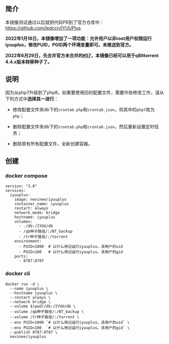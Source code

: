 ## 简介

本镜像测试通过以后就把代码PR到了官方仓库中：https://github.com/ledccn/IYUUPlus 

**2022年1月18日，本镜像增加了一项功能：允许用户以非root用户权限运行iyuuplus，修改PUID，PGID两个环境变量即可。未推送到官方。**

**2022年6月29日，先合并官方未合并的[#57](https://github.com/ledccn/IYUUPlus/pull/57)，本镜像已经可以用于qBittorrent 4.4.x版本转移种子了。**

## 说明

因为从php7升级到了php8，如果要使用旧的配置文件，需要作些修改工作，请从下列方式中**选择其一进行**：

- 修改配置文件夹db下的`crontab.php`和`crontab.json`，将其中的`php7`改为`php`；

- 删除配置文件夹db下的`crontab.php`和`crontab.json`，然后重新设置定时任务；

- 删除原有所有配置文件，全新创建容器。

## 创建

### docker compose
```
version: "3.8"
services:
  iyuuplus:
    image: nevinee/iyuuplus
    container_name: iyuuplus
    restart: always
    network_mode: bridge
    hostname: iyuuplus
    volumes:
      - ./db:/IYUU/db
      - /qb种子路径/:/BT_backup
      - /tr种子路径/:/torrent
    environment:
      - PUID=1000  # 以什么用记运行iyuuplus，该用户的uid
      - PGID=100   # 以什么用记运行iyuuplus，该用户的gid
    ports:
      - 8787:8787
```

### docker cli
```
docker run -d \
  --name iyuuplus \
  --hostname iyuuplus \
  --restart always \
  --network bridge \
  --volume $(pwd)/db:/IYUU/db \
  --volume /qb种子路径/:/BT_backup \
  --volume /tr种子路径/:/torrent \
  --env PUID=1000 `# 以什么用记运行iyuuplus，该用户的uid` \
  --env PGID=100  `# 以什么用记运行iyuuplus，该用户的gid` \
  --publish 8787:8787 \
  nevinee/iyuuplus
```
